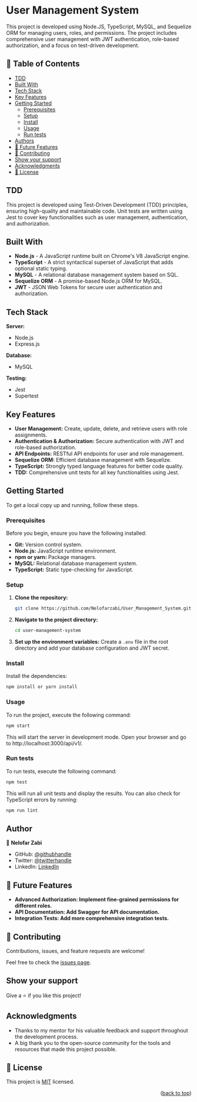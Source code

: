 # User Management System


This project is developed using Node.JS, TypeScript, MySQL, and Sequelize ORM for managing users, roles, and permissions. The project includes comprehensive user management with JWT authentication, role-based authorization, and a focus on test-driven development.

## 📗 Table of Contents

- [TDD](#tdd)
- [Built With](#built-with)
- [Tech Stack](#tech-stack)
- [Key Features](#key-features)
- [Getting Started](#getting-started)
  - [Prerequisites](#prerequisites)
  - [Setup](#setup)
  - [Install](#install)
  - [Usage](#usage)
  - [Run tests](#run-tests)
- [Authors](#authors)
- [🔭 Future Features](#future-features)
- [🤝 Contributing](#contributing)
- [Show your support](#show-your-support)
- [Acknowledgments](#acknowledgments)
- [📝 License](#license)

## TDD

This project is developed using Test-Driven Development (TDD) principles, ensuring high-quality and maintainable code. Unit tests are written using Jest to cover key functionalities such as user management, authentication, and authorization.

## Built With

- **Node.js** - A JavaScript runtime built on Chrome's V8 JavaScript engine.
- **TypeScript** - A strict syntactical superset of JavaScript that adds optional static typing.
- **MySQL** - A relational database management system based on SQL.
- **Sequelize ORM** - A promise-based Node.js ORM for MySQL.
- **JWT** - JSON Web Tokens for secure user authentication and authorization.

## Tech Stack

**Server:**  
- Node.js  
- Express.js  

**Database:**  
- MySQL  

**Testing:**  
- Jest  
- Supertest

## Key Features

- **User Management:** Create, update, delete, and retrieve users with role assignments.
- **Authentication & Authorization:** Secure authentication with JWT and role-based authorization.
- **API Endpoints:** RESTful API endpoints for user and role management.
- **Sequelize ORM:** Efficient database management with Sequelize.
- **TypeScript:** Strongly typed language features for better code quality.
- **TDD:** Comprehensive unit tests for all key functionalities using Jest.

## Getting Started

To get a local copy up and running, follow these steps.

### Prerequisites

Before you begin, ensure you have the following installed:

- **Git:** Version control system.
- **Node.js:** JavaScript runtime environment.
- **npm or yarn:** Package managers.
- **MySQL:** Relational database management system.
- **TypeScript:** Static type-checking for JavaScript.

### Setup

1. **Clone the repository:**
    ```bash
    git clone https://github.com/Nelofarzabi/User_Management_System.git
    ```

2. **Navigate to the project directory:**
    ```bash
    cd user-management-system
    ```

3. **Set up the environment variables:**
   Create a `.env` file in the root directory and add your database configuration and JWT secret.

### Install

Install the dependencies:
```bash
npm install or yarn install
```

### Usage
To run the project, execute the following command:
```bash
npm start
```

This will start the server in development mode. Open your browser and go to http://localhost:3000/api/v1/.

### Run tests
To run tests, execute the following command:
```bash
npm test
```
This will run all unit tests and display the results. You can also check for TypeScript errors by running:
```bash
npm run lint
```

## Author
👤 **Nelofar Zabi**

- GitHub: [@githubhandle](https://github.com/Nelofarzabi)
- Twitter: [@twitterhandle](https://twitter.com/NelofarZabi)
- LinkedIn: [LinkedIn](https://www.linkedin.com/in/nelofar-zabi-1a1066213)


## 🔭 Future Features <a name="future-features"></a>

-  **Advanced Authorization: Implement fine-grained permissions for different roles.**
-  **API Documentation: Add Swagger for API documentation.**
-  **Integration Tests: Add more comprehensive integration tests.**

## 🤝 Contributing

Contributions, issues, and feature requests are welcome!

Feel free to check the [issues page](https://github.com/Nelofarzabi/User_Management_System/issues).

## Show your support

Give a ⭐️ if you like this project!

## Acknowledgments

- Thanks to my mentor for his valuable feedback and support throughout the development process.
- A big thank you to the open-source community for the tools and resources that made this project possible.

## 📝 License

This project is [MIT](./https://github.com/Nelofarzabi/User_Management_System/#MIT-1-ov-file) licensed.


<p align="right">(<a href="#readme-top">back to top</a>)</p>